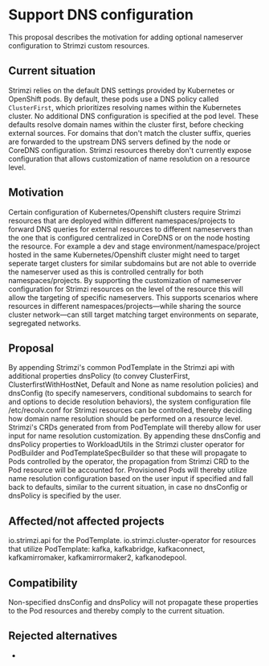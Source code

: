 <!-- This template is provided as an example with sections you may wish to comment on with respect to your proposal. Add or remove sections as required to best articulate the proposal. -->

# Support DNS configuration

This proposal describes the motivation for adding optional nameserver configuration to Strimzi custom resources.

## Current situation

Strimzi relies on the default DNS settings provided by Kubernetes or OpenShift pods.
By default, these pods use a DNS policy called `ClusterFirst`,  which prioritizes resolving names within the Kubernetes cluster. 
No additional DNS configuration is specified at the pod level.
These defaults resolve domain names within the cluster first, before checking external sources.
For domains that don't match the cluster suffix, queries are forwarded to the upstream DNS servers defined by the node or CoreDNS configuration.
Strimzi resources thereby don't currently expose configuration that allows customization of name resolution on a resource level.

## Motivation

Certain configuration of Kubernetes/Openshift clusters require Strimzi resources that are deployed within different namespaces/projects to forward DNS queries for external resources to different nameservers than the one that is configured centralized in CoreDNS or on the node hosting the resource.
For example a dev and stage environment/namespace/project hosted in the same Kubernetes/Openshift cluster might need to target seperate target clusters for similar subdomains but are not able to override the nameserver used as this is controlled centrally for both namespaces/projects. 
By supporting the customization of nameserver configuration for Strimzi resources on the level of the resource this will allow the targeting of specific nameservers. 
This supports scenarios where resources in different namespaces/projects—while sharing the source cluster network—can still target matching target environments on separate, segregated networks.

## Proposal

By appending Strimzi's common PodTemplate in the Strimzi api with additional properties dnsPolicy (to convey ClusterFirst, ClusterfirstWithHostNet, Default and None as name resolution policies) and dnsConfig (to specify nameservers, conditional subdomains to search for and options to decide resolution behaviors), the system configuration file /etc/recolv.conf for Strimzi resources can be controlled, thereby deciding how domain name resolution should be performed on a resource level. 
Strimzi's CRDs generated from from PodTemplate will thereby allow for user input for name resolution customization.
By appending these dnsConfig and dnsPolicy properties to WorkloadUtils in the Strimzi cluster operator for PodBuilder and PodTemplateSpecBuilder so that these will propagate to Pods controlled by the operator, the propagation from Strimzi CRD to the Pod resource will be accounted for.
Provisioned Pods will thereby utilize name resolution configuration based on the user input if specified and fall back to defaults, similar to the current situation, in case no dnsConfig or dnsPolicy is specified by the user. 


## Affected/not affected projects

io.strimzi.api for the PodTemplate.
io.strimzi.cluster-operator for resources that utilize PodTemplate: kafka, kafkabridge, kafkaconnect, kafkamirromaker, kafkamirrormaker2, kafkanodepool.

## Compatibility

Non-specified dnsConfig and dnsPolicy will not propagate these properties to the Pod resources and thereby comply to the current situation. 

## Rejected alternatives

-
